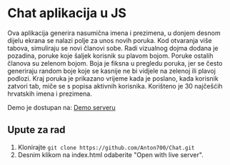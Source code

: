 ﻿# Chat aplikacija u JS

Ova aplikacija generira nasumična imena i prezimena, u donjem desnom dijelu ekrana se nalazi polje za unos novih poruka.
Kod otvaranja više tabova, simuliraju se novi članovi sobe.
Radi vizualnog dojma dodana je pozadina, poruke koje šaljek korisnik su plavom bojom. Poruke ostalih članova su zelenom bojom. 
Boja je fiksna u pregledu poruka, jer se često generiraju random boje koje se kasnije ne bi vidjele na zelenoj ili plavoj podlozi.
Kraj poruka je prikazano vrijeme kada je poslano, kada korisnik zatvori tab, miče se s popisa aktivnih korisnika.
Korišteno je 30 najčešćih hrvatskih imena i prezimena.

Demo je dostupan na: [Demo serveru](http://chat.anton008.com)

## Upute za rad


1. Klonirajte
```git clone https://github.com/Anton700/Chat.git```
2. Desnim klikom na index.html odaberite "Open with live server".

